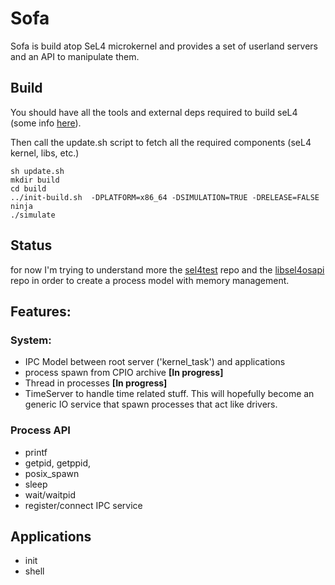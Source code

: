 # Sofa

Sofa is build atop SeL4 microkernel and provides a set of userland servers and an API to manipulate them.

## Build
You should have all the tools and external deps required to build seL4 (some info [here](https://docs.sel4.systems/projects/buildsystem/host-dependencies.html)).

Then call the update.sh script to fetch all the required components (seL4 kernel, libs, etc.)

```
sh update.sh
mkdir build
cd build
../init-build.sh  -DPLATFORM=x86_64 -DSIMULATION=TRUE -DRELEASE=FALSE
ninja
./simulate
```

## Status
for now I'm trying to understand more the [sel4test](https://github.com/seL4/sel4test) repo and the [libsel4osapi](https://github.com/rticommunity/libsel4osapi) repo in order to create a process model with memory management.

## Features:
### System:
* IPC Model between root server ('kernel_task') and applications
* process spawn from CPIO archive **[In progress]**
* Thread in processes **[In progress]**
* TimeServer to handle time related stuff. This will hopefully become an generic IO service that spawn processes that act like drivers.

### Process API
* printf
* getpid, getppid,
* posix_spawn
* sleep
* wait/waitpid
* register/connect IPC service

## Applications
* init
* shell

